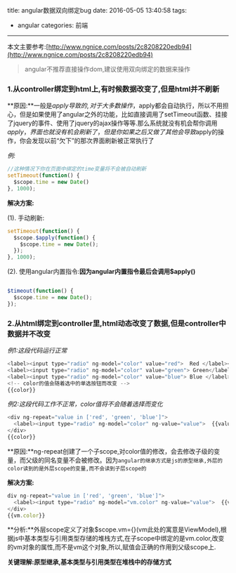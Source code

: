 title: angular数据双向绑定bug
date: 2016-05-05 13:40:58
tags: 
- angular
categories: 前端
---
本文主要参考:[http://www.ngnice.com/posts/2c8208220edb94](http://www.ngnice.com/posts/2c8208220edb94)

>angular不推荐直接操作dom,建议使用双向绑定的数据来操作

### 1.从controller绑定到html上,有时候数据改变了,但是html并不刷新

**原因:**一般是$apply导致的,对于大多数操作，$apply都会自动执行，所以不用担心，但是如果使用了angular之外的功能，比如直接调用了setTimeout函数、挂接了jquery的事件、使用了jquery的ajax操作等等.那么系统就没有机会帮你调用$apply，界面也就没有机会刷新了，但是你如果之后又做了其他会导致$apply的操作，你会发现以前“欠下”的那次界面刷新被正常执行了

*例:*
``` javascript
//这种情况下你在页面中绑定的time变量将不会被自动刷新
setTimeout(function() {
  $scope.time = new Date()
}, 1000);
```

**解决方案:**

(1). 手动刷新:
``` javascript
setTimeout(function() {
  $scope.$apply(function() {
    $scope.time = new Date();
  });
}, 1000);
```
(2). 使用angular内置指令:**因为angular内置指令最后会调用$apply()**
``` javascript

$timeout(function() {
  $scope.time = new Date();
});

```
<!-- more -->

### 2.从html绑定到controller里,html动态改变了数据,但是controller中数据并不改变
*例1:这段代码运行正常*
``` javascript
<label><input type="radio" ng-model="color" value="red">  Red </label><br/>
<label><input type="radio" ng-model="color" value="green"> Green</label><br/>
<label><input type="radio" ng-model="color" value="blue"> Blue </label><br/>
<!-- color的值会随着选中的单选按钮而改变 -->
{{color}}
```
*例2:这段代码工作不正常，color值将不会随着选择而变化*
``` javascript
<div ng-repeat="value in ['red', 'green', 'blue']">
  <label><input type="radio" ng-model="color" ng-value="value">  {{value}} </label>
</div>
{{color}}
```
**原因:**ng-repeat创建了一个子scope,对color值的修改，会去修改子级的变量，而父级的同名变量不会被修改。因为`angular的继承方式是js的原型继承,外层的color读到的是外层scope的变量,而不会读到子层scope的`

**解决方案:**
``` javascript
div ng-repeat="value in ['red', 'green', 'blue']">
  <label><input type="radio" ng-model="vm.color" ng-value="value">  {{value}} </label>
</div>
{{vm.color}}
```
**分析:**外层scope定义了对象$scope.vm={}(vm此处的寓意是ViewModel),根据js中基本类型与引用类型存储的堆栈方式,在子scope中绑定的是vm.color,改变的vm对象的属性,而不是vm这个对象,所以,赋值会正确的作用到父级scope上.

**关键理解:原型继承,基本类型与引用类型在堆栈中的存储方式**
